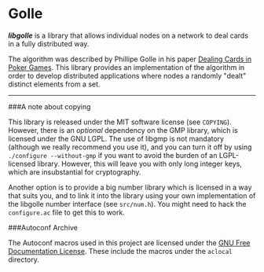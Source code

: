 Golle
=====

***libgolle*** is a library that allows individual nodes on a network to 
deal cards in a fully distributed way.

The algorithm was described by Phillipe Golle in his paper 
[Dealing Cards in Poker Games](http://crypto.stanford.edu/~pgolle/papers/poker.pdf). 
This library provides an implementation of the algorithm in order to 
develop distributed applications where nodes a randomly "dealt" 
distinct elements from a set.

------------------------------

###A note about copying

This library is released under the MIT software license (see `COPYING`). However, there is an *optional*
dependency on the GMP library, which is licensed under the GNU LGPL. The use of libgmp is not mandatory
(although we really recommend you use it), and you can turn it off by using `./configure --without-gmp`
if you want to avoid the burden of an LGPL-licensed library. However, this will leave you with only
long integer keys, which are insubstantial for cryptography.

Another option is to provide a big number library which is licensed in a way that suits you,
and to link it into the library using your own implementation of the libgolle number interface
(see `src/num.h`). You might need to hack the `configure.ac` file to get this to work.


###Autoconf Archive

The Autoconf macros used in this project are licensed under the 
[GNU Free Documentation License](http://www.gnu.org/software/autoconf-archive/GNU-Free-Documentation-License.html).
These include the macros under the `aclocal` directory.